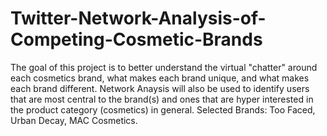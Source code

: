 # Twitter-Network-Analysis-of-Competing-Cosmetic-Brands
The goal of this project is to better understand the virtual "chatter" around each cosmetics brand, what makes each brand unique, and what makes each brand different. Network Anaysis will also be used to identify users that are most central to the brand(s) and ones that are hyper interested in the product category (cosmetics) in general. Selected Brands: Too Faced, Urban Decay, MAC Cosmetics.
